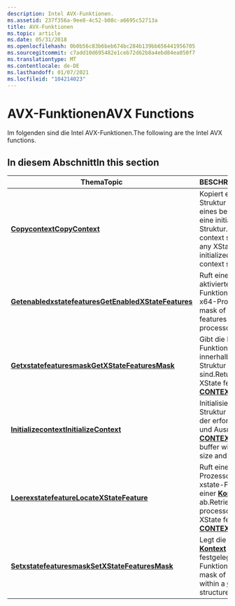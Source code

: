 ```yaml
---
description: Intel AVX-Funktionen.
ms.assetid: 237f356a-9ee8-4c52-b08c-a6695c52713a
title: AVX-Funktionen
ms.topic: article
ms.date: 05/31/2018
ms.openlocfilehash: 0b0b56c83b6beb674bc284b139bb656441956705
ms.sourcegitcommit: c7add10d695482e1ceb72d62b8a4ebd84ea050f7
ms.translationtype: MT
ms.contentlocale: de-DE
ms.lasthandoff: 01/07/2021
ms.locfileid: "104214023"
---
```

# <a name="avx-functions"></a><span data-ttu-id="22d30-103">AVX-Funktionen</span><span class="sxs-lookup"><span data-stu-id="22d30-103">AVX Functions</span></span>

<span data-ttu-id="22d30-104">Im folgenden sind die Intel AVX-Funktionen.</span><span class="sxs-lookup"><span data-stu-id="22d30-104">The following are the Intel AVX functions.</span></span>

## <a name="in-this-section"></a><span data-ttu-id="22d30-105">In diesem Abschnitt</span><span class="sxs-lookup"><span data-stu-id="22d30-105">In this section</span></span>



| <span data-ttu-id="22d30-106">Thema</span><span class="sxs-lookup"><span data-stu-id="22d30-106">Topic</span></span>                                                                   | <span data-ttu-id="22d30-107">BESCHREIBUNG</span><span class="sxs-lookup"><span data-stu-id="22d30-107">Description</span></span>                                                                                                                    |
|-------------------------------------------------------------------------|--------------------------------------------------------------------------------------------------------------------------------|
| [<span data-ttu-id="22d30-108">**Copycontext**</span><span class="sxs-lookup"><span data-stu-id="22d30-108">**CopyContext**</span></span>](/windows/desktop/api/WinBase/nf-winbase-copycontext)<br/>                           | <span data-ttu-id="22d30-109">Kopiert eine Quell Kontext Struktur (einschließlich eines beliebigen xstate) in eine initialisierte Ziel Kontext Struktur.</span><span class="sxs-lookup"><span data-stu-id="22d30-109">Copies a source context structure (including any XState) onto an initialized destination context structure.</span></span><br/>         |
| [<span data-ttu-id="22d30-110">**Getenabledxstatefeatures**</span><span class="sxs-lookup"><span data-stu-id="22d30-110">**GetEnabledXStateFeatures**</span></span>](/windows/desktop/api/WinBase/nf-winbase-getenabledxstatefeatures)<br/> | <span data-ttu-id="22d30-111">Ruft eine Maske von aktivierten xstate-Funktionen auf x86-oder x64-Prozessoren ab.</span><span class="sxs-lookup"><span data-stu-id="22d30-111">Gets a mask of enabled XState features on x86 or x64 processors.</span></span><br/>                                                    |
| [<span data-ttu-id="22d30-112">**Getxstatefeaturesmask**</span><span class="sxs-lookup"><span data-stu-id="22d30-112">**GetXStateFeaturesMask**</span></span>](/windows/desktop/api/WinBase/nf-winbase-getxstatefeaturesmask)<br/>       | <span data-ttu-id="22d30-113">Gibt die Maske von xstate-Funktionen zurück, die innerhalb einer [**Kontext**](/windows/desktop/api/WinNT/ns-winnt-wow64_context) Struktur festgelegt sind.</span><span class="sxs-lookup"><span data-stu-id="22d30-113">Returns the mask of XState features set within a [**CONTEXT**](/windows/desktop/api/WinNT/ns-winnt-wow64_context) structure.</span></span><br/>                        |
| [<span data-ttu-id="22d30-114">**Initializecontext**</span><span class="sxs-lookup"><span data-stu-id="22d30-114">**InitializeContext**</span></span>](/windows/desktop/api/WinBase/nf-winbase-initializecontext)<br/>               | <span data-ttu-id="22d30-115">Initialisiert eine [**Kontext**](/windows/desktop/api/WinNT/ns-winnt-arm64_nt_context) Struktur in einem Puffer mit der erforderlichen Größe und Ausrichtung.</span><span class="sxs-lookup"><span data-stu-id="22d30-115">Initializes a [**CONTEXT**](/windows/desktop/api/WinNT/ns-winnt-arm64_nt_context) structure inside a buffer with the necessary size and alignment.</span></span><br/>       |
| [<span data-ttu-id="22d30-116">**Loerexstatefeature**</span><span class="sxs-lookup"><span data-stu-id="22d30-116">**LocateXStateFeature**</span></span>](/windows/desktop/api/WinBase/nf-winbase-locatexstatefeature)<br/>           | <span data-ttu-id="22d30-117">Ruft einen Zeiger auf den Prozessor Zustand für eine xstate-Funktion innerhalb einer [**Kontext**](/windows/desktop/api/WinNT/ns-winnt-arm64_nt_context) Struktur ab.</span><span class="sxs-lookup"><span data-stu-id="22d30-117">Retrieves a pointer to the processor state for an XState feature within a [**CONTEXT**](/windows/desktop/api/WinNT/ns-winnt-arm64_nt_context) structure.</span></span><br/> |
| [<span data-ttu-id="22d30-118">**Setxstatefeaturesmask**</span><span class="sxs-lookup"><span data-stu-id="22d30-118">**SetXStateFeaturesMask**</span></span>](/windows/desktop/api/WinBase/nf-winbase-setxstatefeaturesmask)<br/>       | <span data-ttu-id="22d30-119">Legt die Maske der in einer [**Kontext**](/windows/desktop/api/WinNT/ns-winnt-arm64_nt_context) Struktur festgelegten xstate-Funktionen fest.</span><span class="sxs-lookup"><span data-stu-id="22d30-119">Sets the mask of XState features set within a [**CONTEXT**](/windows/desktop/api/WinNT/ns-winnt-arm64_nt_context) structure.</span></span><br/>                             |



 

 

 




